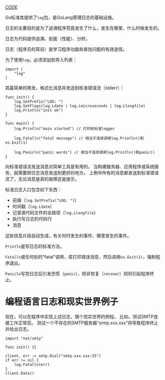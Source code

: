 [CODE](../src/syntax/log.go)

Go标准库提供了`log`包，是GoLang管理日志的基础设施。

日志的主要目的是为了追溯程序究竟发生了什么，发生在哪里、什么时候发生的。

日志为代码提供追溯、剖面（性能）、分析。

日志（程序员的耳目）是学习程序功能和查找问题的有效途径。

为了使用`log`，必须添加到导入列表：

```
import (
    "log"
)
```

其最简单的用发，格式化消息并发送到标准错误流（stderr）：

```
func init() {
    log.SetPrefix("LOG: ")
    log.SetFlags(log.Ldate | log.Lmicroseconds | log.Llongfile)
    log.Println("init ok")
}

func main() {
    log.Println("main started") // 打印到标准logger

    log.Fatalln("fatal message") // 相当于连续调用log.Println()和os.Exit(1)

    log.Panicln("panic words") // 相当于连续调用log.Println()和panic()
}
```

向标准错误流发送消息对简单工具是有用的。
当构建服务器、应用程序或系统服务，就需要把日志消息发送到更好的地方。
上例中所有的消息都发送到标准错误流了，无论消息是真的故障还是提示。

标准日志入口包含如下东西：

- 前缀（`log.SetPrefix("LOG: ")`）
- 时间戳（`log.Ldate`）
- 记录源代码文件的全路径（`log.Llongfile`）
- 执行写日志的代码行
- 消息

这些信息片段自动生成，有关何时发生的事件、哪里发生的事件。

`Println`是写日志的标准方法。

`Fatalln`或任何别的“fatal”调用，库打印错误消息、然后调用`os.Exit(1)`，强制程序退出。

`Panicln`写完日志后引发恐慌（`panic`），除非恢复（`recover`）则将引起程序终止。

# 编程语言日志和现实世界例子

现在，可以在程序中实现上述日志，搞个现实世界的例程。
比如，测试SMTP连接工作正常否。
测试一个不存在的SMTP服务器“smtp.xxx.xxx”将导致程序终止并给出日志。

```
import "net/smtp"

func init() {}

client, err := smtp.Dial("smtp.xxx.xxx:25")
if err != nil {
    log.Fatalln(err)
}
client.Data()
```